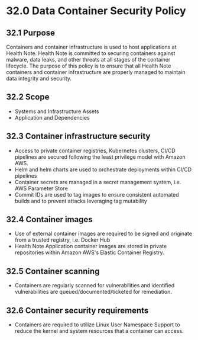 # 32.0 Data Container Security Policy 

## 32.1 Purpose

Containers and container infrastructure is used to host applications at Health Note.   Health Note is committed to securing containers against malware, data leaks, and other threats at all stages of the container lifecycle. The purpose of this policy is to ensure that all Health Note containers and container infrastructure are properly managed to maintain data integrity and security. 

## 32.2 Scope

- Systems and Infrastructure Assets
- Application and Dependencies

## 32.3 Container infrastructure security

- Access to private container registries, Kubernetes clusters, CI/CD pipelines are secured following the least privilege model with Amazon AWS.
- Helm and helm charts are used to orchestrate deployments within CI/CD pipelines 
- Container secrets are managed in a secret management system, i.e. AWS Parameter Store
- Commit IDs are used to tag images to ensure consistent automated builds and to prevent attacks leveraging tag mutability
## 32.4 Container images

- Use of external container images are required to be signed and originate from a trusted registry, i.e. Docker Hub
- Health Note Application container images are stored in private repositories within Amazon AWS's Elastic Container Registry.

## 32.5 Container scanning

- Containers are regularly scanned for vulnerabilities and identified vulnerabilities are queued/documented/ticketed for remediation.
 

## 32.6 Container security requirements

 - Containers are required to utilize Linux User Namespace Support to reduce the kernel and system resources that a container can access.
